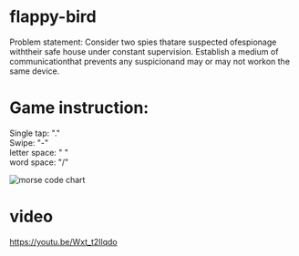 # flappy-bird
Problem statement: Consider two spies thatare suspected ofespionage withtheir safe house under constant supervision. Establish a medium of communicationthat prevents any suspicionand may or may not workon the same device.

# Game instruction:
Single tap: "." <br>
Swipe: "-" <br>
letter space: " " <br>
word space: "/" <br>

![morse code chart](https://cdn.shopify.com/s/files/1/2223/4507/files/morse-chart_grande.png?v=1501447409)

# video
https://youtu.be/Wxt_t2Ilqdo
